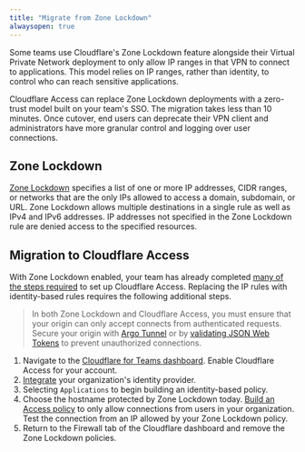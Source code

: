 ```yaml
---
title: "Migrate from Zone Lockdown"
alwaysopen: true
---
```


Some teams use Cloudflare's Zone Lockdown feature alongside their Virtual Private Network deployment to only allow IP ranges in that VPN to connect to applications. This model relies on IP ranges, rather than identity, to control who can reach sensitive applications.

Cloudflare Access can replace Zone Lockdown deployments with a zero-trust model built on your team's SSO. The migration takes less than 10 minutes. Once cutover, end users can deprecate their VPN client and administrators have more granular control and logging over user connections.

## Zone Lockdown

[Zone Lockdown](https://support.cloudflare.com/hc/en-us/articles/115001595131-Understanding-Cloudflare-Zone-Lockdown
) specifies a list of one or more IP addresses, CIDR ranges, or networks that are the only IPs allowed to access a domain, subdomain, or URL.  Zone Lockdown allows multiple destinations in a single rule as well as IPv4 and IPv6 addresses.  IP addresses not specified in the Zone Lockdown rule are denied access to the specified resources.

## Migration to Cloudflare Access

With Zone Lockdown enabled, your team has already completed [many of the steps required](https://developers.cloudflare.com/access/about/quick-start/) to set up Cloudflare Access. Replacing the IP rules with identity-based rules requires the following additional steps.

> In both Zone Lockdown and Cloudflare Access, you must ensure that your origin can only accept connects from authenticated requests. Secure your origin with [Argo Tunnel](https://developers.cloudflare.com/access/setting-up-access/argo-tunnel/) or by [validating JSON Web Tokens](https://developers.cloudflare.com/access/setting-up-access/validate-jwt-tokens/) to prevent unauthorized connections.

1) Navigate to the [Cloudflare for Teams dashboard](http://dash.teams.cloudflare.com/). Enable Cloudflare Access for your account.
1) [Integrate](https://developers.cloudflare.com/access/configuring-identity-providers/) your organization's identity provider.
1) Selecting `Applications` to begin building an identity-based policy.
1) Choose the hostname protected by Zone Lockdown today. [Build an Access policy](https://developers.cloudflare.com/access/setting-up-access/configuring-access-policies/) to only allow connections from users in your organization. Test the connection from an IP allowed by your Zone Lockdown policy.
1) Return to the Firewall tab of the Cloudflare dashboard and remove the Zone Lockdown policies.